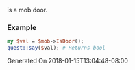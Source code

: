 is a mob door.
### Example

```perl
my $val = $mob->IsDoor();
quest::say($val); # Returns bool
```


Generated On 2018-01-15T13:04:48-08:00